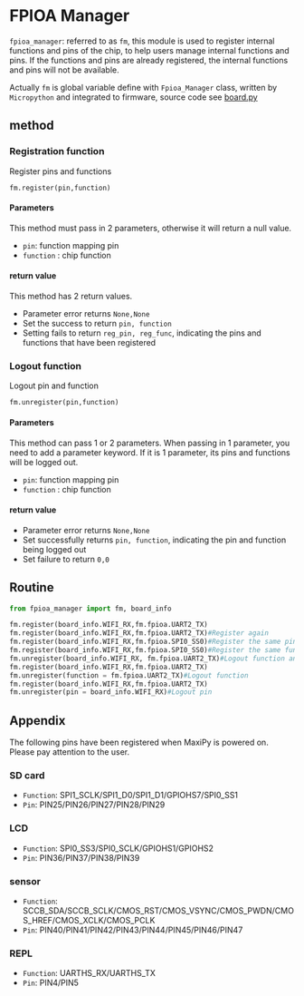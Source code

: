 FPIOA Manager
===============

`fpioa_manager`: referred to as `fm`, this module is used to register internal functions and pins of the chip, to help users manage internal functions and pins. If the functions and pins are already registered, the internal functions and pins will not be available.

Actually `fm` is global variable define with `Fpioa_Manager` class, written by `Micropython` and integrated to firmware, source code see [board.py](https://github.com/sipeed/MaixPy/blob/master/ports/k210-freertos/mpy_support/builtin-py/board.py)


## method

### Registration function

Register pins and functions

```
fm.register(pin,function)
```
#### Parameters

This method must pass in 2 parameters, otherwise it will return a null value.

* `pin`: function mapping pin
* `function` : chip function

#### return value

This method has 2 return values.
* Parameter error returns `None,None`
* Set the success to return `pin, function`
* Setting fails to return `reg_pin, reg_func`, indicating the pins and functions that have been registered

### Logout function

Logout pin and function

```
fm.unregister(pin,function)
```
#### Parameters

This method can pass 1 or 2 parameters. When passing in 1 parameter, you need to add a parameter keyword. If it is 1 parameter, its pins and functions will be logged out.

* `pin`: function mapping pin
* `function` : chip function

#### return value

* Parameter error returns `None,None`
* Set successfully returns `pin, function`, indicating the pin and function being logged out
* Set failure to return `0,0`

## Routine

```python
from fpioa_manager import fm, board_info

fm.register(board_info.WIFI_RX,fm.fpioa.UART2_TX)
fm.register(board_info.WIFI_RX,fm.fpioa.UART2_TX)#Register again
fm.register(board_info.WIFI_RX,fm.fpioa.SPI0_SS0)#Register the same pin
fm.register(board_info.WIFI_RX,fm.fpioa.SPI0_SS0)#Register the same function
fm.unregister(board_info.WIFI_RX, fm.fpioa.UART2_TX)#Logout function and pin
fm.register(board_info.WIFI_RX,fm.fpioa.UART2_TX)
fm.unregister(function = fm.fpioa.UART2_TX)#Logout function
fm.register(board_info.WIFI_RX,fm.fpioa.UART2_TX)
fm.unregister(pin = board_info.WIFI_RX)#Logout pin
```

## Appendix

The following pins have been registered when MaxiPy is powered on. Please pay attention to the user.

### SD card
* `Function`: SPI1_SCLK/SPI1_D0/SPI1_D1/GPIOHS7/SPI0_SS1
* `Pin`: PIN25/PIN26/PIN27/PIN28/PIN29

### LCD
* `Function`: SPI0_SS3/SPI0_SCLK/GPIOHS1/GPIOHS2
* `Pin`: PIN36/PIN37/PIN38/PIN39

### sensor
* `Function`: SCCB_SDA/SCCB_SCLK/CMOS_RST/CMOS_VSYNC/CMOS_PWDN/CMOS_HREF/CMOS_XCLK/CMOS_PCLK
* `Pin`: PIN40/PIN41/PIN42/PIN43/PIN44/PIN45/PIN46/PIN47

### REPL
* `Function`: UARTHS_RX/UARTHS_TX
* `Pin`: PIN4/PIN5
